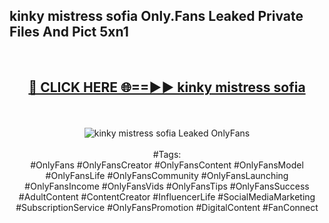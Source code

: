 <h2>kinky mistress sofia Only.Fans Leaked Private Files And Pict 5xn1</h2>
<br>
<div align="center">
<h2><a href="https://mediafiles.top/kinky_mistress_sofia" rel="nofollow">🔴 CLICK HERE 🌐==►► kinky mistress sofia</a></h2>
<br>
<br>
<a href="https://mediafiles.top/kinky_mistress_sofia" rel="nofollow" data-target="animated-image.originalLink"><img src="https://i.ibb.co.com/WyWwxjT/player-gif2.gif" alt="kinky mistress sofia Leaked OnlyFans" style="max-width: 100%; display: inline-block;" data-target="animated-image.originalImage"></a>
<br><br>
#Tags:
<br>
#OnlyFans #OnlyFansCreator #OnlyFansContent #OnlyFansModel #OnlyFansLife #OnlyFansCommunity #OnlyFansLaunching #OnlyFansIncome #OnlyFansVids #OnlyFansTips #OnlyFansSuccess #AdultContent #ContentCreator #InfluencerLife #SocialMediaMarketing #SubscriptionService #OnlyFansPromotion #DigitalContent #FanConnect
</div>
<br>